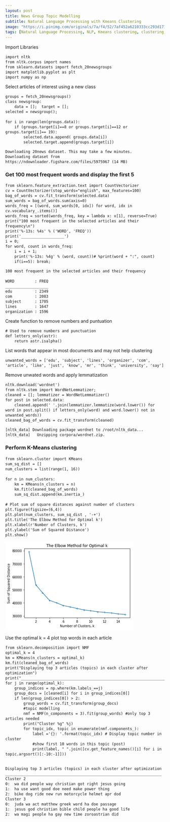 ```yaml
---
layout: post
title: News Group Topic Modelling
subtitle: Natural Language Processing with Kmeans Clustering
image: "https://i.pinimg.com/originals/7a/f4/52/7af452a6210333cc293d17131ba6e7d3.png"
tags: [Natural Language Processing, NLP, Kmeans clustering, clustering, kmeans]
---
```


Import Libraries


```
import nltk
from nltk.corpus import names
from sklearn.datasets import fetch_20newsgroups
import matplotlib.pyplot as plt
import numpy as np
```

Select articles of interest using a new class


```
groups = fetch_20newsgroups()
class newsgroup:
    data = [];  target = [];
selected = newsgroup();

for i in range(len(groups.data)):
    if (groups.target[i]==8 or groups.target[i]==12 or groups.target[i]== 19):
        selected.data.append( groups.data[i])
        selected.target.append(groups.target[i])
```

    Downloading 20news dataset. This may take a few minutes.
    Downloading dataset from https://ndownloader.figshare.com/files/5975967 (14 MB)
    

### Get 100 most frequent words and display the first 5


```
from sklearn.feature_extraction.text import CountVectorizer
cv = CountVectorizer(stop_words="english", max_features=100)
bag_of_words = cv.fit_transform(selected.data)
sum_words = bag_of_words.sum(axis=0)
words_freq = [(word, sum_words[0, idx]) for word, idx in cv.vocabulary_.items()]
words_freq = sorted(words_freq, key = lambda x: x[1], reverse=True)
print("100 most frequent in the selected articles and their frequency\n")
print('%-13s: %4s' % ('WORD', 'FREQ'))
print('___________________')
i = 0; 
for word, count in words_freq:
    i = i + 1;
    print('%-13s: %4g' % (word, count))# %print(word + ":", count)
    if(i==5): break;
```

    100 most frequent in the selected articles and their frequency
    
    WORD         : FREQ
    ___________________
    edu          : 2349
    com          : 2083
    subject      : 1705
    lines        : 1647
    organization : 1596
    

Create function to remove numbers and puntuation


```
# Used to remove numbers and punctuation
def letters_only(astr):
    return astr.isalpha()
```

List words that appear in most documents and may not help clustering


```
unwanted_words = ['edu', 'subject', 'lines', 'organizer', 'com', 'article', 'like', 'just', 'know', 'mr', 'think', 'university', 'say']
```

Remove unwated words and apply lemmatization


```
nltk.download('wordnet')
from nltk.stem import WordNetLemmatizer;
cleaned = []; lemmatizer = WordNetLemmatizer()
for post in selected.data:
    cleaned.append(' '.join(lemmatizer.lemmatize(word.lower()) for word in post.split() if letters_only(word) and word.lower() not in unwanted_words))
cleaned_bag_of_words = cv.fit_transform(cleaned)
```

    [nltk_data] Downloading package wordnet to /root/nltk_data...
    [nltk_data]   Unzipping corpora/wordnet.zip.
    

### Perform K-Means clustering


```
from sklearn.cluster import KMeans
sum_sq_dist = []
num_clusters = list(range(1, 16))

for n in num_clusters:
    km = KMeans(n_clusters = n)
    km.fit(cleaned_bag_of_words)
    sum_sq_dist.append(km.inertia_)

# Plot sum of square distances against number of clusters
plt.figure(figsize=(6,4))
plt.plot(num_clusters, sum_sq_dist , '-+')
plt.title('The Elbow Method for Optimal k')
plt.xlabel(r'Number of Clusters, k')
plt.ylabel('Sum of Squared Distance')
plt.show()
```


![Sum of Squared Distance](https://github.com/emichris/emichris.github.io/blob/master/img/Plot_NLTK_0.png?raw=true)


Use the optimal k = 4 plot top words in each article


```
from sklearn.decomposition import NMF
optimal_k = 4
km = KMeans(n_clusters = optimal_k)
km.fit(cleaned_bag_of_words)
print("Displaying top 3 articles (topics) in each cluster after optimization")
print("_____________________________________________________________________")
for j in range(optimal_k):
    group_indices = np.where(km.labels_==j)
    group_docs = [cleaned[i] for i in group_indices[0]]
    if len(group_indices[0]) > 2:
        group_words = cv.fit_transform(group_docs)
        #topic modelling
        nmf = NMF(n_components = 3).fit(group_words) #only top 3 articles needed
        print("Cluster %g" %j)
        for topic_idx, topic in enumerate(nmf.components_):
            label ='{}: '.format(topic_idx) # Display topic number in cluster
            #show first 10 words in this topic (post)
            print(label, " ".join([cv.get_feature_names()[i] for i in topic.argsort()[:-10:-1]])) 
           

```

    Displaying top 3 articles (topics) in each cluster after optimization
    _____________________________________________________________________
    Cluster 2
    0:  wa did people way christian got right jesus going
    1:  ha use want good doe need make power thing
    2:  bike dog ride new run motorcycle helmet apr dod
    Cluster 3
    0:  juda wa act matthew greek word ha doe passage
    1:  jesus god christian bible child people ha good life
    2:  wa magi people ha gay new time zoroastrian did
    
